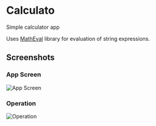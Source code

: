 # Calculato
Simple calculator app

Uses [MathEval](tech.dolhub.com/Code/MathEval) library for evaluation of string expressions. 

## Screenshots
### App Screen
![App Screen](https://i.imgur.com/RJ8qNhm.png)
### Operation
![Operation](https://i.imgur.com/WmJ0DyK.png)
